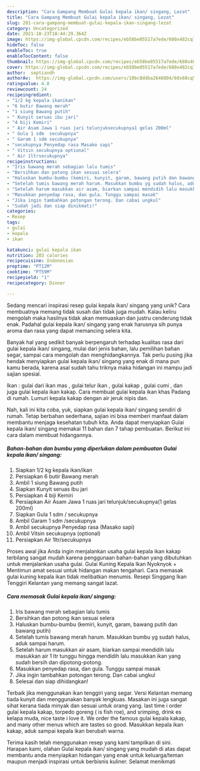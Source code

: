 ```yaml
---
description: "Cara Gampang Membuat Gulai kepala ikan/ singang, Lezat"
title: "Cara Gampang Membuat Gulai kepala ikan/ singang, Lezat"
slug: 201-cara-gampang-membuat-gulai-kepala-ikan-singang-lezat
category: Uncategorized
date: 2021-10-23T18:44:29.364Z
image: https://img-global.cpcdn.com/recipes/eb58be05517a7ede/680x482cq70/gulai-kepala-ikan-singang-foto-resep-utama.jpg
hideToc: false
enableToc: true
enableTocContent: false
thumbnail: https://img-global.cpcdn.com/recipes/eb58be05517a7ede/680x482cq70/gulai-kepala-ikan-singang-foto-resep-utama.jpg
cover: https://img-global.cpcdn.com/recipes/eb58be05517a7ede/680x482cq70/gulai-kepala-ikan-singang-foto-resep-utama.jpg
author:  septiandh
authorAv:  https://img-global.cpcdn.com/users/10bc8ddba2646804/60x60cq50/avatar.jpg
ratingvalue: 4.8
reviewcount: 24
recipeingredient:
- "1/2 kg kepala ikanikan"
- "6 butir Bawang merah"
- "1 siung Bawang putih"
- " Kunyit seruas ibu jari"
- "4 biji Kemiri"
- " Air Asam Jawa 1 ruas jari telunjuksecukupnya1 gelas 200ml"
- " Gula 1 sdm  secukupnya"
- " Garam 1 sdm secukupnya"
- "secukupnya Penyedap rasa Masako sapi"
- " Vitsin secukupnya optional"
- " Air 1ltrsecukupnya"
recipeinstructions:
- "Iris bawang merah sebagian lalu tumis"
- "Bersihkan dan potong ikan sesuai selera"
- "Haluskan bumbu-bumbu (kemiri, kunyit, garam, bawang putih dan bawang putih)"
- "Setelah tumis bawang merah harum. Masukkan bumbu yg sudah halus, aduk sampai harum."
- "Setelah harum masukkan air asam, biarkan sampai mendidih lalu masukkan air 1 ltr tunggu hingga mendidih lalu masukkan ikan yang sudah bersih dan dipotong-potong."
- "Masukkan penyedap rasa, dan gula. Tunggu sampai masak"
- "Jika ingin tambahkan potongan terong. Dan cabai ungkul"
- "Sudah jadi dan siap dinikmati!"
categories:
- Resep
tags:
- gulai
- kepala
- ikan

katakunci: gulai kepala ikan 
nutrition: 203 calories
recipecuisine: Indonesian
preptime: "PT12M"
cooktime: "PT59M"
recipeyield: "1"
recipecategory: Dinner

---
```



Sedang mencari inspirasi resep gulai kepala ikan/ singang yang unik? Cara membuatnya memang tidak susah dan tidak juga mudah. Kalau keliru mengolah maka hasilnya tidak akan memuaskan dan justru cenderung tidak enak. Padahal gulai kepala ikan/ singang yang enak harusnya sih punya aroma dan rasa yang dapat memancing selera kita.


Banyak hal yang sedikit banyak berpengaruh terhadap kualitas rasa dari gulai kepala ikan/ singang, mulai dari jenis bahan, lalu pemilihan bahan segar, sampai cara mengolah dan menghidangkannya. Tak perlu pusing jika hendak menyiapkan gulai kepala ikan/ singang yang enak di mana pun kamu berada, karena asal sudah tahu triknya maka hidangan ini mampu jadi sajian spesial.

Ikan : gulai dari ikan mas , gulai telur ikan , gulai kakap , gulai cumi , dan juga gulai kepala ikan kakap. Cara membuat gulai kepala ikan khas Padang di rumah. Lumuri kepala kakap dengan air jeruk nipis dan.


Nah, kali ini kita coba, yuk, siapkan gulai kepala ikan/ singang sendiri di rumah. Tetap berbahan sederhana, sajian ini bisa memberi manfaat dalam membantu menjaga kesehatan tubuh kita. Anda dapat menyiapkan Gulai kepala ikan/ singang memakai 11 bahan dan 7 tahap pembuatan. Berikut ini cara dalam membuat hidangannya.

<!--inarticleads1-->

##### Bahan-bahan dan bumbu yang diperlukan dalam pembuatan Gulai kepala ikan/ singang:

1. Siapkan 1/2 kg kepala ikan/ikan
1. Persiapkan 6 butir Bawang merah
1. Ambil 1 siung Bawang putih
1. Siapkan  Kunyit seruas ibu jari
1. Persiapkan 4 biji Kemiri
1. Persiapkan  Air Asam Jawa 1 ruas jari telunjuk/secukupnya(1 gelas 200ml)
1. Siapkan  Gula 1 sdm / secukupnya
1. Ambil  Garam 1 sdm /secukupnya
1. Ambil secukupnya Penyedap rasa (Masako sapi)
1. Ambil  Vitsin secukupnya (optional)
1. Persiapkan  Air 1ltr/secukupnya


Proses awal jika Anda ingin menjalankan usaha gulai kepala ikan kakap terbilang sangat mudah karena penggunaan bahan-bahan yang dibutuhkan untuk menjalankan usaha gulai. Gulai Kuning Kepala Ikan Nyoknyok + Mentimun amat sesuai untuk hidangan makan tengahari. Cara memasak gulai kuning kepala ikan tidak melibatkan menumis. Resepi Singgang Ikan Tenggiri Kelantan yang memang sangat lazat. 

<!--inarticleads2-->

##### Cara memasak Gulai kepala ikan/ singang:

1. Iris bawang merah sebagian lalu tumis
1. Bersihkan dan potong ikan sesuai selera
1. Haluskan bumbu-bumbu (kemiri, kunyit, garam, bawang putih dan bawang putih)
1. Setelah tumis bawang merah harum. Masukkan bumbu yg sudah halus, aduk sampai harum.
1. Setelah harum masukkan air asam, biarkan sampai mendidih lalu masukkan air 1 ltr tunggu hingga mendidih lalu masukkan ikan yang sudah bersih dan dipotong-potong.
1. Masukkan penyedap rasa, dan gula. Tunggu sampai masak
1. Jika ingin tambahkan potongan terong. Dan cabai ungkul
1. Selesai dan siap dihidangkan!

Terbaik jika menggunakan ikan tenggiri yang segar. Versi Kelantan memang tiada kunyit dan menggunakan banyak lengkuas. Masakan ini juga sangat sihat kerana tiada minyak dan sesuai untuk orang yang. last time i order gulai kepala kakap, torpedo goreng ( is fish roe), and srimping, drink es kelapa muda, nice taste i love it. We order the famous gulai kepala kakap, and many other menus which are tastes so good. Masukkan kepala ikan kakap, aduk sampai kepala ikan berubah warna. 

Terima kasih telah menggunakan resep yang kami tampilkan di sini. Harapan kami, olahan Gulai kepala ikan/ singang yang mudah di atas dapat membantu anda menyiapkan hidangan yang enak untuk keluarga/teman maupun menjadi inspirasi untuk berbisnis kuliner. Selamat menikmati
